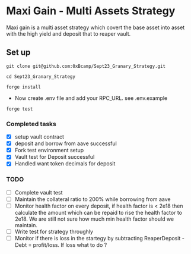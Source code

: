 # Maxi Gain - Multi Assets Strategy

Maxi gain is a multi asset strategy which covert the base asset into asset with the high yield and deposit that to reaper vault.

## Set up

```shell
git clone git@github.com:0xBcamp/Sept23_Granary_Strategy.git

cd Sept23_Granary_Strategy

forge install

```

- Now create .env file and add your RPC_URL. see .env.example

```
forge test
```

### Completed tasks

- [x] setup vault contract
- [x] deposit and borrow from aave successful
- [x] Fork test environment setup
- [x] Vault test for Deposit successful
- [x] Handled want token decimals for deposit

### TODO

- [ ] Complete vault test
- [ ] Maintain the collateral ratio to 200% while borrowing from aave
- [ ] Monitor health factor on every deposit, if health factor is < 2e18 then calculate the amount which can be repaid to rise the health factor to 2e18. We are still not sure how much min health factor should we maintain.
- [ ] Write test for strategy throughly
- [ ] Monitor if there is loss in the startegy by subtracting ReaperDeposit - Debt = profit/loss. If loss what to do ?
